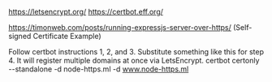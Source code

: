 https://letsencrypt.org/
https://certbot.eff.org/

https://timonweb.com/posts/running-expressjs-server-over-https/ (Self-signed Certificate Example)

Follow certbot instructions 1, 2, and 3.
Substitute something like this for step 4. It will register multiple domains at once via LetsEncrypt.
certbot certonly --standalone -d node-https.ml -d www.node-https.ml

